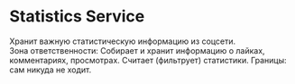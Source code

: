 # Statistics Service

Хранит важную статистическую информацию из соцсети.  
Зона ответственности: Собирает и хранит информацию о лайках, комментариях, просмотрах. Считает (фильтрует) статистики. Границы: сам никуда не ходит.
